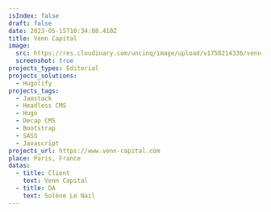 ```yaml
---
isIndex: false
draft: false
date: 2023-05-15T10:34:08.410Z
title: Venn Capital
image:
  src: https://res.cloudinary.com/uncinq/image/upload/v1758214336/venn-capital_yoby2j.png
  screenshot: true
projects_types: Editorial
projects_solutions:
  - Hugolify
projects_tags:
  - Jamstack
  - Headless CMS
  - Hugo
  - Decap CMS
  - Bootstrap
  - SASS
  - Javascript
projects_url: https://www.venn-capital.com
place: Paris, France
datas:
  - title: Client
    text: Venn Capital
  - title: DA
    text: Solène Le Nail
---
```


